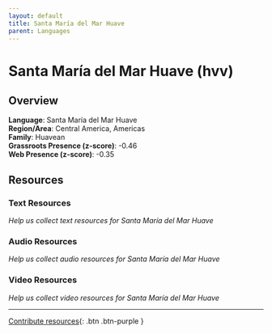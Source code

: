 ```yaml
---
layout: default
title: Santa María del Mar Huave
parent: Languages
---
```


# Santa María del Mar Huave (hvv)

## Overview

**Language**: Santa María del Mar Huave  
**Region/Area**: Central America, Americas  
**Family**: Huavean  
**Grassroots Presence (z-score)**: -0.46  
**Web Presence (z-score)**: -0.35  

## Resources

### Text Resources
*Help us collect text resources for Santa María del Mar Huave*

### Audio Resources
*Help us collect audio resources for Santa María del Mar Huave*

### Video Resources
*Help us collect video resources for Santa María del Mar Huave*

---

[Contribute resources](https://forms.office.com/e/1SfLJx3u1r){: .btn .btn-purple }
